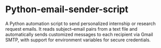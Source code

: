 # Python-email-sender-script
A Python automation script to send personalized internship or research request emails. It reads subject–email pairs from a text file and automatically sends customized messages to each recipient via Gmail SMTP, with support for environment variables for secure credentials.
